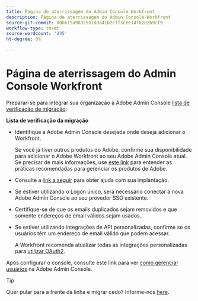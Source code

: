 ```yaml
---
title: Página de aterrissagem do Admin Console Workfront
description: Página de aterrissagem do Admin Console Workfront
source-git-commit: 80b615a98325b1dda41b2cff3cee14f8282b9cf9
workflow-type: tm+mt
source-wordcount: '235'
ht-degree: 0%

---
```


# Página de aterrissagem do Admin Console Workfront

Preparar-se para integrar sua organização à Adobe Admin Console [lista de verificação de migração](https://experienceleague.adobe.com/docs/workfront/using/administration-and-setup/admin-in-admin-console/prep-for-admin-console.html):

**Lista de verificação da migração**

* Identifique a Adobe Admin Console desejada onde deseja adicionar o Workfront.

   Se você já tiver outros produtos do Adobe, confirme sua disponibilidade para adicionar o Adobe Workfront ao seu Adobe Admin Console atual. Se precisar de mais informações, use [este link](https://helpx.adobe.com/enterprise/using/admin-console.html) para entender as práticas recomendadas para gerenciar os produtos de Adobe.

* Consulte a [link a seguir](https://helpx.adobe.com/enterprise/using/deployment-planning.html) para obter ajuda com sua implantação.
* Se estiver utilizando o Logon único, será necessário conectar a nova Adobe Admin Console ao seu provedor SSO existente.
* Certifique-se de que os emails duplicados sejam removidos e que somente endereços de email válidos sejam usados.
* Se estiver utilizando integrações de API personalizadas, confirme se os usuários têm um endereço de email válido que podem acessar.

   A Workfront recomenda atualizar todas as integrações personalizadas para [utilizar OAuth2](https://experienceleague.adobe.com/docs/workfront/using/administration-and-setup/configure-integrations/create-oauth-application.html).

Após configurar o console, consulte este link para ver [como gerenciar usuários](https://experienceleague.adobe.com/docs/workfront/using/administration-and-setup/add-users/create-manage-users/admin-console.html) na Adobe Admin Console.

>[!TIP]
>
>Quer pular para a frente da linha e migrar cedo? Informe-nos [here](https://workfront.az1.qualtrics.com/jfe/form/SV_9T5LuHf05JUOPAi).

